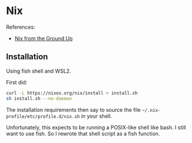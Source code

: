 # Nix

References:

- [Nix from the Ground Up](https://www.zombiezen.com/blog/2021/12/nix-from-the-ground-up/)

## Installation

Using fish shell and WSL2.

First did:

```sh
curl -L https://nixos.org/nix/install > install.sh
sh install.sh --no-daemon
```

The installation requirements then say to source the file
`~/.nix-profile/etc/profile.d/nix.sh` in your shell.

Unfortunately, this expects to be running a POSIX-like shell like bash.
I still want to use fish.
So I rewrote that shell script as a fish function.
